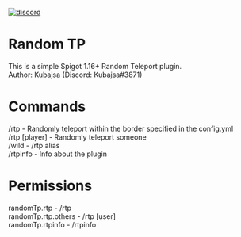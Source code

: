 [![discord](https://discord.com/api/guilds/793888620079480843/embed.png)](https://discord.gg/M83rMvrG6H)

# Random TP
This is a simple Spigot 1.16+ Random Teleport plugin.<br>
Author: Kubajsa (Discord: Kubajsa#3871)
# Commands
/rtp - Randomly teleport within the border specified in the config.yml<br>
/rtp [player] - Randomly teleport someone<br>
/wild - /rtp alias<br>
/rtpinfo - Info about the plugin<br>
# Permissions
randomTp.rtp - /rtp<br>
randomTp.rtp.others - /rtp [user]<br>
randomTp.rtpinfo - /rtpinfo
